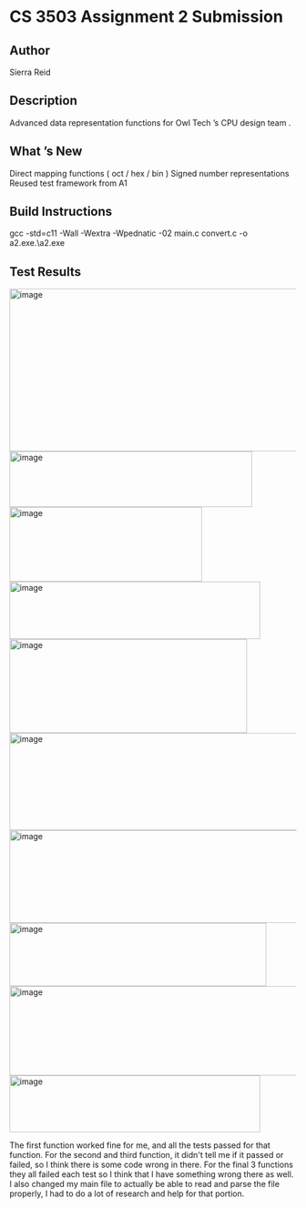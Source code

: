 # CS 3503 Assignment 2 Submission

## Author
Sierra Reid

## Description
Advanced data representation functions for Owl Tech ’s CPU design team .

## What ’s New
Direct mapping functions ( oct / hex / bin )
Signed number representations
Reused test framework from A1

## Build Instructions
gcc -std=c11 -Wall -Wextra -Wpednatic -02 main.c convert.c -o a2.exe.\a2.exe

## Test Results
<img width="746" height="286" alt="image" src="https://github.com/user-attachments/assets/b5d133a9-e5ef-42e5-9c6d-063c425e5448" />
<img width="426" height="98" alt="image" src="https://github.com/user-attachments/assets/3b5faf3e-cb43-45b5-89da-c8091a3fe595" />
<img width="338" height="131" alt="image" src="https://github.com/user-attachments/assets/081742a5-cd68-4750-8564-a95136f6b785" />
<img width="440" height="101" alt="image" src="https://github.com/user-attachments/assets/7bb0ec5f-4417-4a9c-bfbd-1a4b611d077a" />
<img width="417" height="165" alt="image" src="https://github.com/user-attachments/assets/76d19d4d-4a06-45bd-96f3-235620a5640d" />
<img width="570" height="171" alt="image" src="https://github.com/user-attachments/assets/2dbf3c21-5c65-4510-afa5-beb6ed404f5b" />
<img width="773" height="163" alt="image" src="https://github.com/user-attachments/assets/70cfa35f-0caf-4f75-a8b1-352779343dd7" />
<img width="451" height="111" alt="image" src="https://github.com/user-attachments/assets/67fa239d-0444-4fef-88ce-f097d6e1c6fb" />
<img width="795" height="157" alt="image" src="https://github.com/user-attachments/assets/ae1ba63c-7dbb-4dd2-9251-dd7b92c67b69" />
<img width="440" height="100" alt="image" src="https://github.com/user-attachments/assets/d4912402-6a7e-4364-8d21-c5e42b9c043a" />

The first function worked fine for me, and all the tests passed for that function. For the second and third function, it didn't tell me if it passed or failed, so I think there is some code wrong in there. For the final 3 functions they all failed each test so I think that I have something wrong there as well. I also changed my main file to actually be able to read and parse the file properly, I had to do a lot of research and help for that portion. 
